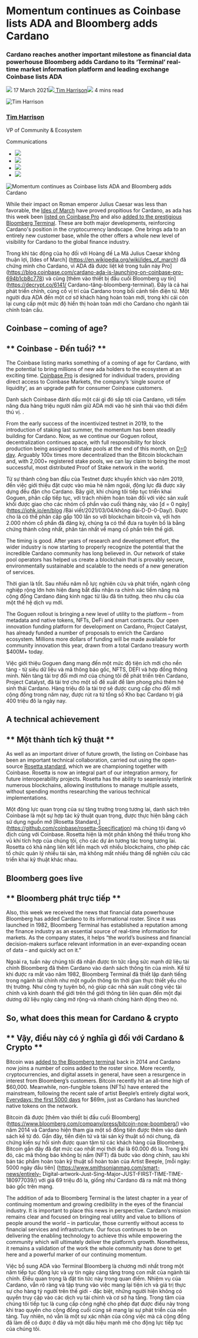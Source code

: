 # Momentum continues as Coinbase lists ADA and Bloomberg adds Cardano
### **Cardano reaches another important milestone as financial data powerhouse Bloomberg adds Cardano to its ‘Terminal’ real-time market information platform and leading exchange Coinbase lists ADA**
![](img/2021-03-17-momentum-continues-as-coinbase-lists-ada-and-bloomberg-adds-cardano.002.png) 17 March 2021![](img/2021-03-17-momentum-continues-as-coinbase-lists-ada-and-bloomberg-adds-cardano.002.png)[ Tim Harrison](tmp//en/blog/authors/tim-harrison/page-1/)![](img/2021-03-17-momentum-continues-as-coinbase-lists-ada-and-bloomberg-adds-cardano.003.png) 4 mins read

![Tim Harrison](img/2021-03-17-momentum-continues-as-coinbase-lists-ada-and-bloomberg-adds-cardano.004.png)[](tmp//en/blog/authors/tim-harrison/page-1/)
### [**Tim Harrison**](tmp//en/blog/authors/tim-harrison/page-1/)
VP of Community & Ecosystem

Communications

- ![](img/2021-03-17-momentum-continues-as-coinbase-lists-ada-and-bloomberg-adds-cardano.005.png)[](mailto:tim.harrison@iohk.io "Email")
- ![](img/2021-03-17-momentum-continues-as-coinbase-lists-ada-and-bloomberg-adds-cardano.006.png)[](https://uk.linkedin.com/in/timbharrison "LinkedIn")
- ![](img/2021-03-17-momentum-continues-as-coinbase-lists-ada-and-bloomberg-adds-cardano.007.png)[](https://twitter.com/timbharrison "Twitter")
- ![](img/2021-03-17-momentum-continues-as-coinbase-lists-ada-and-bloomberg-adds-cardano.008.png)[](https://github.com/timbharrison "GitHub")

![Momentum continues as Coinbase lists ADA and Bloomberg adds Cardano ](img/2021-03-17-momentum-continues-as-coinbase-lists-ada-and-bloomberg-adds-cardano.009.jpeg)

While their impact on Roman emperor Julius Caesar was less than favorable, the [Ides of March](https://en.wikipedia.org/wiki/Ides_of_March) have proved propitious for Cardano, as ada has this week been [listed on Coinbase Pro](https://blog.coinbase.com/cardano-ada-is-launching-on-coinbase-pro-694b1cb8c778) and also [added to the prestigious Bloomberg Terminal](https://decrypt.co/61413/cardano-added-to-bloomberg-terminal). These are both major developments, reinforcing Cardano's position in the cryptocurrency landscape. One brings ada to an entirely new customer base, while the other offers a whole new level of visibility for Cardano to the global finance industry. 

Trong khi tác động của họ đối với Hoàng đế La Mã Julius Caesar không thuận lợi, [Ides of March] (https://en.wikipedia.org/wiki/ides_of_march) đã chứng minh cho Cardano, vì ADA đã được liệt kê trong tuần này
Pro] (https://blog.coinbase.com/cardano-ada-is-launching-on-coinbase-pro-694b1cb8c778) và cũng [thêm vào thiết bị đầu cuối Bloomberg uy tín] (https://decrypt.co/6141/
Cardano-tăng-bloomberg-terminal).
Đây là cả hai phát triển chính, củng cố vị trí của Cardano trong bối cảnh tiền điện tử.
Một người đưa ADA đến một cơ sở khách hàng hoàn toàn mới, trong khi cái còn lại cung cấp một mức độ hiển thị hoàn toàn mới cho Cardano cho ngành tài chính toàn cầu.

## **Coinbase – coming of age?**

## ** Coinbase - Đến tuổi? **

The Coinbase listing marks something of a coming of age for Cardano, with the potential to bring millions of new ada holders to the ecosystem at an exciting time. [Coinbase Pro](https://pro.coinbase.com/) is designed for individual traders, providing direct access to Coinbase Markets, the company’s ‘single source of liquidity’, as an upgrade path for consumer Coinbase customers.

Danh sách Coinbase đánh dấu một cái gì đó sắp tới của Cardano, với tiềm năng đưa hàng triệu người nắm giữ ADA mới vào hệ sinh thái vào thời điểm thú vị.
.

From the early success of the incentivized testnet in 2019, to the introduction of staking last summer, the momentum has been steadily building for Cardano. Now, as we continue our Goguen rollout, decentralization continues apace, with full responsibility for block production being assigned to stake pools at the end of this month, on [D=0 day](https://iohk.io/en/blog/posts/2021/03/04/not-long-till-d-0-day/). Arguably 100x times more decentralized than the Bitcoin blockchain and, with 2,000+ registered stake pools, we can lay claim to being the most successful, most distributed Proof of Stake network in the world.

Từ sự thành công ban đầu của Testnet được khuyến khích vào năm 2019, đến việc giới thiệu đặt cược vào mùa hè năm ngoái, động lực đã được xây dựng đều đặn cho Cardano.
Bây giờ, khi chúng tôi tiếp tục triển khai Goguen, phân cấp tiếp tục, với trách nhiệm hoàn toàn đối với việc sản xuất khối được giao cho các nhóm cổ phần vào cuối tháng này, vào [d = 0 ngày] (https://iohk.io/en/blog
/Bài viết/2021/03/04/không dài-D-D-0-Day/).
Được cho là có thể phân cấp gấp 100 lần so với blockchain bitcoin và, với hơn 2.000 nhóm cổ phần đã đăng ký, chúng ta có thể đưa ra tuyên bố là bằng chứng thành công nhất, phân tán nhất về mạng cổ phần trên thế giới.

The timing is good. After years of research and development effort, the wider industry is now starting to properly recognize the potential that the incredible Cardano community has long believed in. Our network of stake pool operators has helped us create a blockchain that is provably secure, environmentally sustainable and scalable to the needs of a new generation of services.

Thời gian là tốt.
Sau nhiều năm nỗ lực nghiên cứu và phát triển, ngành công nghiệp rộng lớn hơn hiện đang bắt đầu nhận ra chính xác tiềm năng mà cộng đồng Cardano đáng kinh ngạc từ lâu đã tin tưởng.
theo nhu cầu của một thế hệ dịch vụ mới.

The Goguen rollout is bringing a new level of utility to the platform – from metadata and native tokens, NFTs, DeFi and smart contracts. Our open innovation funding platform for development on Cardano, Project Catalyst, has already funded a number of proposals to enrich the Cardano ecosystem. Millions more dollars of funding will be made available for community innovation this year, drawn from a total Cardano treasury worth $400M+ today.

Việc giới thiệu Goguen đang mang đến một mức độ tiện ích mới cho nền tảng - từ siêu dữ liệu và mã thông báo gốc, NFTS, DEFI và hợp đồng thông minh.
Nền tảng tài trợ đổi mới mở của chúng tôi để phát triển trên Cardano, Project Catalyst, đã tài trợ cho một số đề xuất để làm phong phú thêm hệ sinh thái Cardano.
Hàng triệu đô la tài trợ sẽ được cung cấp cho đổi mới cộng đồng trong năm nay, được rút ra từ tổng số Kho bạc Cardano trị giá 400 triệu đô la ngày nay.

## **A technical achievement**

## ** Một thành tích kỹ thuật **

As well as an important driver of future growth, the listing on Coinbase has been an important technical collaboration, carried out using the open-source [Rosetta standard,](https://github.com/coinbase/rosetta-specifications) which we are championing together with Coinbase. Rosetta is now an integral part of our integration armory, for future interoperability projects. Rosetta has the ability to seamlessly interlink numerous blockchains, allowing institutions to manage multiple assets, without spending months researching the various technical implementations.

Một động lực quan trọng của sự tăng trưởng trong tương lai, danh sách trên Coinbase là một sự hợp tác kỹ thuật quan trọng, được thực hiện bằng cách sử dụng nguồn mở [Rosetta Standard,] (https://github.com/coinbase/rosetta-Specification) mà chúng tôi
đang vô địch cùng với Coinbase.
Rosetta hiện là một phần không thể thiếu trong kho vũ khí tích hợp của chúng tôi, cho các dự án tương tác trong tương lai.
Rosetta có khả năng liên kết liền mạch với nhiều blockchains, cho phép các tổ chức quản lý nhiều tài sản, mà không mất nhiều tháng để nghiên cứu các triển khai kỹ thuật khác nhau.

## **Bloomberg goes live**

## ** Bloomberg phát trực tiếp **

Also, this week we received the news that financial data powerhouse Bloomberg has added Cardano to its informational roster. Since it was launched in 1982, Bloomberg Terminal has established a reputation among the finance industry as an essential source of real-time information for markets. As the company states, it helps “the world’s business and financial decision-makers surface relevant information in an ever-expanding ocean of data – and quickly act on it.”

Ngoài ra, tuần này chúng tôi đã nhận được tin tức rằng sức mạnh dữ liệu tài chính Bloomberg đã thêm Cardano vào danh sách thông tin của mình.
Kể từ khi được ra mắt vào năm 1982, Bloomberg Terminal đã thiết lập danh tiếng trong ngành tài chính như một nguồn thông tin thời gian thực thiết yếu cho thị trường.
Như công ty tuyên bố, nó giúp các nhà sản xuất công việc tài chính và kinh doanh thế giới trên thế giới thông tin liên quan đến một đại dương dữ liệu ngày càng mở rộng-và nhanh chóng hành động theo nó.

## **So, what does this mean for Cardano & crypto**

## ** Vậy, điều này có ý nghĩa gì đối với Cardano & Crypto **

Bitcoin was [added to the Bloomberg terminal](https://www.bloomberg.com/company/press/bitcoin-now-bloomberg/) back in 2014 and Cardano now joins a number of coins added to the roster since. More recently, cryptocurrencies, and digital assets in general, have seen a resurgence in interest from Bloomberg’s customers. Bitcoin recently hit an all-time high of $60,000. Meanwhile, non-fungible tokens (NFTs) have entered the mainstream, following the recent sale of artist Beeple’s entirely digital work, [Everydays: the first 5000 days](https://www.smithsonianmag.com/smart-news/entirely-digital-artwork-just-sold-major-auction-first-time-180977039/) for $69m, just as Cardano has launched native tokens on the network.

Bitcoin đã được [thêm vào thiết bị đầu cuối Bloomberg] (https://www.bloomberg.com/company/press/bitcoin-now-boomberg/) vào năm 2014 và Cardano hiện tham gia một số đồng tiền được thêm vào danh sách kể từ đó.
Gần đây, tiền điện tử và tài sản kỹ thuật số nói chung, đã chứng kiến sự hồi sinh được quan tâm từ các khách hàng của Bloomberg.
Bitcoin gần đây đã đạt mức cao nhất mọi thời đại là 60.000 đô la.
Trong khi đó, các mã thông báo không bị nấm (NFT) đã bước vào dòng chính, sau khi bán tác phẩm hoàn toàn kỹ thuật số hoàn toàn của Artist Beeple, [mỗi ngày: 5000 ngày đầu tiên] (https://www.smithsonianmag.com/smart-news/entirely-
Digital-artwork-Just-Sing-Major-JUST-FIRST-TIME-TIME-180977039/) với giá 69 triệu đô la, giống như Cardano đã ra mắt mã thông báo gốc trên mạng.

The addition of ada to Bloomberg Terminal is the latest chapter in a year of continuing momentum and growing credibility in the eyes of the financial industry. It is important to place this news in perspective. Cardano’s mission remains clear and focused on bringing real utility and value to billions of people around the world – in particular, those currently without access to financial services and infrastructure. Our focus continues to be on delivering the enabling technology to achieve this while empowering the community which will ultimately deliver the platform’s growth. Nonetheless, it remains a validation of the work the whole community has done to get here and a powerful marker of our continuing momentum.

Việc bổ sung ADA vào Terminal Bloomberg là chương mới nhất trong một năm tiếp tục động lực và uy tín ngày càng tăng trong con mắt của ngành tài chính.
Điều quan trọng là đặt tin tức này trong quan điểm.
Nhiệm vụ của Cardano, vẫn rõ ràng và tập trung vào việc mang lại tiện ích và giá trị thực sự cho hàng tỷ người trên thế giới - đặc biệt, những người hiện không có quyền truy cập vào các dịch vụ tài chính và cơ sở hạ tầng.
Trọng tâm của chúng tôi tiếp tục là cung cấp công nghệ cho phép đạt được điều này trong khi trao quyền cho cộng đồng cuối cùng sẽ mang lại sự phát triển của nền tảng.
Tuy nhiên, nó vẫn là một sự xác nhận của công việc mà cả cộng đồng đã làm để có được ở đây và một dấu hiệu mạnh mẽ cho động lực tiếp tục của chúng tôi.

